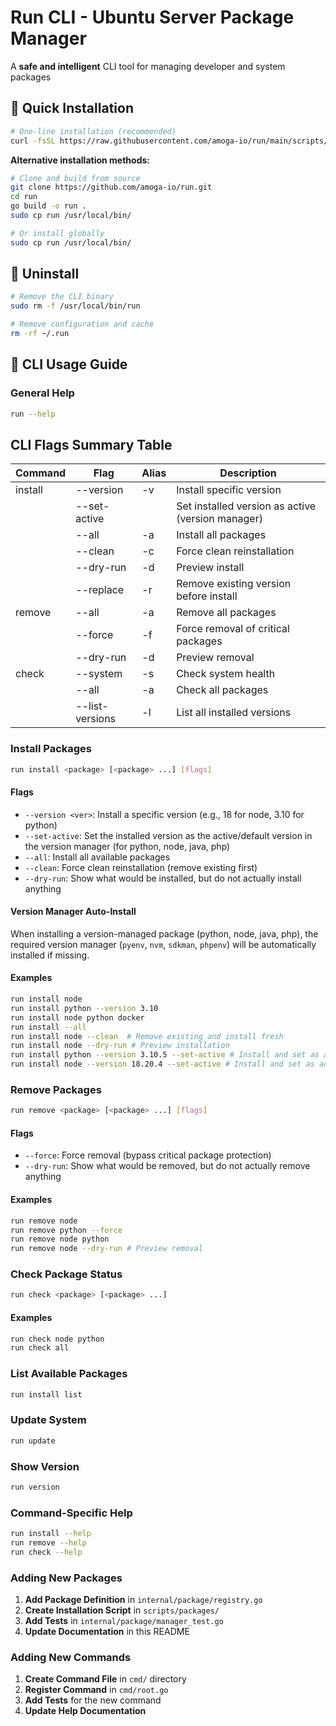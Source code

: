 # Run CLI - Ubuntu Server Package Manager

A **safe and intelligent** CLI tool for managing developer and system packages

## 🚀 Quick Installation

```bash
# One-line installation (recommended)
curl -fsSL https://raw.githubusercontent.com/amoga-io/run/main/scripts/install.sh | bash
```

**Alternative installation methods:**

```bash
# Clone and build from source
git clone https://github.com/amoga-io/run.git
cd run
go build -o run .
sudo cp run /usr/local/bin/

# Or install globally
sudo cp run /usr/local/bin/
```

## 🧹 Uninstall

```bash
# Remove the CLI binary
sudo rm -f /usr/local/bin/run

# Remove configuration and cache
rm -rf ~/.run
```

## 📖 CLI Usage Guide

### **General Help**

```bash
run --help
```

## CLI Flags Summary Table

| Command | Flag           | Alias | Description                                      |
|---------|----------------|-------|--------------------------------------------------|
| install | --version      | -v    | Install specific version                         |
|         | --set-active   |       | Set installed version as active (version manager)|
|         | --all          | -a    | Install all packages                             |
|         | --clean        | -c    | Force clean reinstallation                       |
|         | --dry-run      | -d    | Preview install                                  |
|         | --replace      | -r    | Remove existing version before install           |
| remove  | --all          | -a    | Remove all packages                              |
|         | --force        | -f    | Force removal of critical packages               |
|         | --dry-run      | -d    | Preview removal                                  |
| check   | --system       | -s    | Check system health                              |
|         | --all          | -a    | Check all packages                               |
|         | --list-versions| -l    | List all installed versions                      |

### **Install Packages**

```bash
run install <package> [<package> ...] [flags]
```

#### Flags

- `--version <ver>`: Install a specific version (e.g., 18 for node, 3.10 for python)
- `--set-active`: Set the installed version as the active/default version in the version manager (for python, node, java, php)
- `--all`: Install all available packages
- `--clean`: Force clean reinstallation (remove existing first)
- `--dry-run`: Show what would be installed, but do not actually install anything

#### Version Manager Auto-Install

When installing a version-managed package (python, node, java, php), the required version manager (`pyenv`, `nvm`, `sdkman`, `phpenv`) will be automatically installed if missing.

#### Examples

```bash
run install node
run install python --version 3.10
run install node python docker
run install --all
run install node --clean  # Remove existing and install fresh
run install node --dry-run # Preview installation
run install python --version 3.10.5 --set-active # Install and set as active
run install node --version 18.20.4 --set-active # Install and set as active
```

### **Remove Packages**

```bash
run remove <package> [<package> ...] [flags]
```

#### Flags

- `--force`: Force removal (bypass critical package protection)
- `--dry-run`: Show what would be removed, but do not actually remove anything

#### Examples

```bash
run remove node
run remove python --force
run remove node python
run remove node --dry-run # Preview removal
```

### **Check Package Status**

```bash
run check <package> [<package> ...]
```

#### Examples

```bash
run check node python
run check all
```

### **List Available Packages**

```bash
run install list
```

### **Update System**

```bash
run update
```

### **Show Version**

```bash
run version
```

### **Command-Specific Help**

```bash
run install --help
run remove --help
run check --help
```

### **Adding New Packages**

1. **Add Package Definition** in `internal/package/registry.go`
2. **Create Installation Script** in `scripts/packages/`
3. **Add Tests** in `internal/package/manager_test.go`
4. **Update Documentation** in this README

### **Adding New Commands**

1. **Create Command File** in `cmd/` directory
2. **Register Command** in `cmd/root.go`
3. **Add Tests** for the new command
4. **Update Help Documentation**
